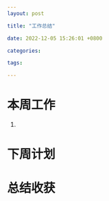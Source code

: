 ```yaml
---
layout: post

title: "工作总结"

date: 2022-12-05 15:26:01 +0800

categories: 

tags:

---
```


# 本周工作
1. 

# 下周计划

# 总结收获